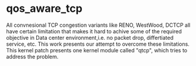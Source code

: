 # qos_aware_tcp
All convnesional TCP congestion variants like RENO, WestWood, DCTCP all have certain limitation that makes it hard to 
achive some of the required objective in Data center environment,i.e. no packet drop, differtiated service, etc. This work presents our attempt 
to overcome these limitations. This kernel patch presents one kernel module called "qtcp", which tries to address the problem.
